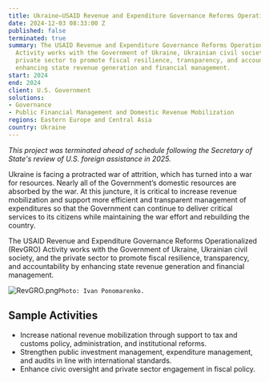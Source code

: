 ```yaml
---
title: Ukraine—USAID Revenue and Expenditure Governance Reforms Operationalized (RevGRO)
date: 2024-12-03 08:33:00 Z
published: false
terminated: true
summary: The USAID Revenue and Expenditure Governance Reforms Operationalized (RevGRO)
  Activity works with the Government of Ukraine, Ukrainian civil society, and the
  private sector to promote fiscal resilience, transparency, and accountability by
  enhancing state revenue generation and financial management.
start: 2024
end: 2024
client: U.S. Government
solutions:
- Governance
- Public Financial Management and Domestic Revenue Mobilization
regions: Eastern Europe and Central Asia
country: Ukraine
---
```

<aside><em>This project was terminated ahead of schedule following the Secretary of State's review of U.S. foreign assistance in 2025.</em></aside>

Ukraine is facing a protracted war of attrition, which has turned into a war for resources. Nearly all of the Government’s domestic resources are absorbed by the war. At this juncture, it is critical to increase revenue mobilization and support more efficient and transparent management of expenditures so that the Government can continue to deliver critical services to its citizens while maintaining the war effort and rebuilding the country.

The USAID Revenue and Expenditure Governance Reforms Operationalized (RevGRO) Activity works with the Government of Ukraine, Ukrainian civil society, and the private sector to promote fiscal resilience, transparency, and accountability by enhancing state revenue generation and financial management.

![RevGRO.png](/uploads/RevGRO.png)`Photo: Ivan Ponomarenko.`

## Sample Activities

* Increase national revenue mobilization through support to tax and customs policy, administration, and institutional reforms.
* Strengthen public investment management, expenditure management, and audits in line with international standards.
* Enhance civic oversight and private sector engagement in fiscal policy.
